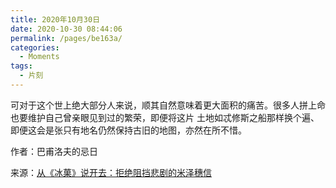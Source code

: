 ```yaml
---
title: 2020年10月30日
date: 2020-10-30 08:44:06
permalink: /pages/be163a/
categories:
  - Moments
tags:
  - 片刻
---
```


可对于这个世上绝大部分人来说，顺其自然意味着更大面积的痛苦。很多人拼上命也要维护自己曾亲眼见到过的繁荣，即便将这片 土地如忒修斯之船那样换个遍、即便这会是张只有地名仍然保持古旧的地图，亦然在所不惜。

作者：巴甫洛夫的忌日

来源：[从《冰菓》说开去：拒绝阻挡悲剧的米泽穗信](https://www.bilibili.com/read/cv8058000?spm_id_from=333.851.b_7265706f7274466972737432.15)

<!-- more -->
